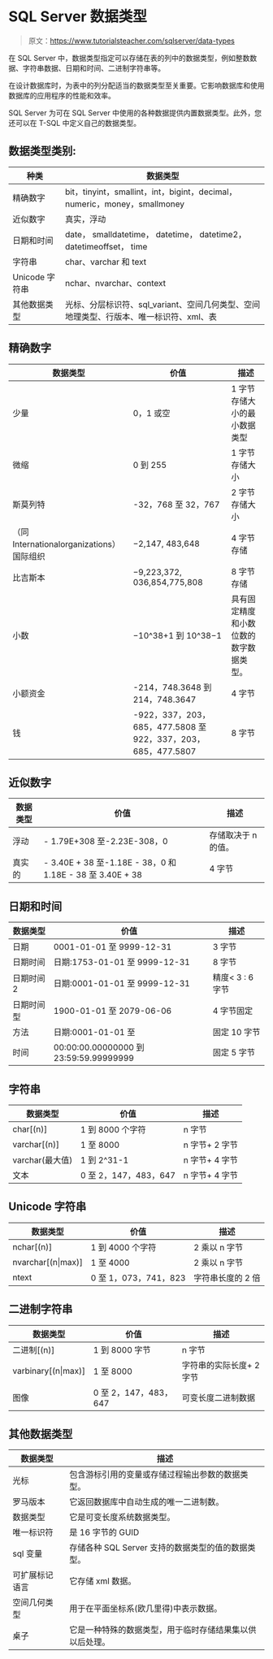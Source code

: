 # SQL Server 数据类型

> 原文：<https://www.tutorialsteacher.com/sqlserver/data-types>

在 SQL Server 中，数据类型指定可以存储在表的列中的数据类型，例如整数数据、字符串数据、日期和时间、二进制字符串等。

在设计数据库时，为表中的列分配适当的数据类型至关重要。它影响数据库和使用数据库的应用程序的性能和效率。

SQL Server 为可在 SQL Server 中使用的各种数据提供内置数据类型。此外，您还可以在 T-SQL 中定义自己的数据类型。

## 数据类型类别:

| 种类 | 数据类型 |
| --- | --- |
| 精确数字 | bit，tinyint，smallint，int，bigint，decimal，numeric，money，smallmoney |
| 近似数字 | 真实，浮动 |
| 日期和时间 | date， smalldatetime， datetime， datetime2， datetimeoffset， time |
| 字符串 | char、varchar 和 text |
| Unicode 字符串 | nchar、nvarchar、context |
| 其他数据类型 | 光标、分层标识符、sql_variant、空间几何类型、空间地理类型、行版本、唯一标识符、xml、表 |

## 精确数字

| 数据类型 | 价值 | 描述 |
| --- | --- | --- |
| 少量 | 0，1 或空 | 1 字节存储大小的最小数据类型 |
| 微缩 | 0 到 255 | 1 字节存储大小 |
| 斯莫列特 | -32，768 至 32，767 | 2 字节存储大小 |
| （同 Internationalorganizations）国际组织 | −2,147, 483,648 | 4 字节存储 |
| 比吉斯本 | −9,223,372, 036,854,775,808 | 8 字节存储 |
| 小数 | −10^38+1 到 10^38−1 | 具有固定精度和小数位数的数字数据类型。 |
| 小额资金 | -214，748.3648 到 214，748.3647 | 4 字节 |
| 钱 | -922，337，203，685，477.5808 至 922，337，203，685，477.5807 | 8 字节 |

## 近似数字

| 数据类型 | 价值 | 描述 |
| --- | --- | --- |
| 浮动 | - 1.79E+308 至-2.23E-308，0 | 存储取决于 n 的值。 |
| 真实的 | - 3.40E + 38 至-1.18E - 38，0 和 1.18E - 38 至 3.40E + 38 | 4 字节 |

## 日期和时间

| 数据类型 | 价值 | 描述 |
| --- | --- | --- |
| 日期 | 0001-01-01 至 9999-12-31 | 3 字节 |
| 日期时间 | 日期:1753-01-01 至 9999-12-31 | 8 字节 |
| 日期时间 2 | 日期:0001-01-01 至 9999-12-31 | 精度< 3 : 6 字节 |
| 日期时间型 | 1900-01-01 至 2079-06-06 | 4 字节固定 |
| 方法 | 日期:0001-01-01 至 | 固定 10 字节 |
| 时间 | 00:00:00.00000000 到 23:59:59.99999999 | 固定 5 字节 |

## 字符串

| 数据类型 | 价值 | 描述 |
| --- | --- | --- |
| char[(n)] | 1 到 8000 个字符 | n 字节 |
| varchar[(n)] | 1 至 8000 | n 字节+ 2 字节 |
| varchar(最大值) | 1 到 2^31-1 | n 字节+ 4 字节 |
| 文本 | 0 至 2，147，483，647 | n 字节+ 4 字节 |

## Unicode 字符串

| 数据类型 | 价值 | 描述 |
| --- | --- | --- |
| nchar[(n)] | 1 到 4000 个字符 | 2 乘以 n 字节 |
| nvarchar[(n&#124;max)] | 1 至 4000 | 2 乘以 n 字节 |
| ntext | 0 至 1，073，741，823 | 字符串长度的 2 倍 |

## 二进制字符串

| 数据类型 | 价值 | 描述 |
| --- | --- | --- |
| 二进制[(n)] | 1 到 8000 字节 | n 字节 |
| varbinary[(n&#124;max)] | 1 至 8000 | 字符串的实际长度+ 2 字节 |
| 图像 | 0 至 2，147，483，647 | 可变长度二进制数据 |

## 其他数据类型

| 数据类型 | 描述 |
| --- | --- |
| 光标 | 包含游标引用的变量或存储过程输出参数的数据类型。 |
| 罗马版本 | 它返回数据库中自动生成的唯一二进制数。 |
| 数据类型 | 它是可变长度系统数据类型。 |
| 唯一标识符 | 是 16 字节的 GUID |
| sql 变量 | 存储各种 SQL Server 支持的数据类型的值的数据类型。 |
| 可扩展标记语言 | 它存储 xml 数据。 |
| 空间几何类型 | 用于在平面坐标系(欧几里得)中表示数据。 |
| 桌子 | 它是一种特殊的数据类型，用于临时存储结果集以供以后处理。 |